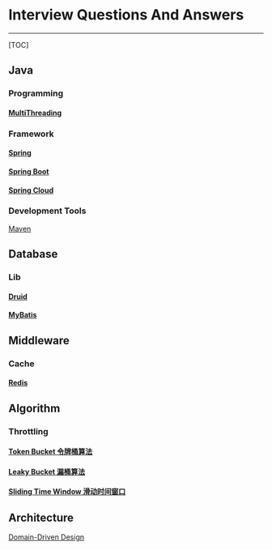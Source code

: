 # Interview Questions And Answers

---

[TOC]

## Java

### Programming

#### [MultiThreading](./Java/Multithreading/Q&A.md)

### Framework

#### [Spring](./Database/Druid/Q%26A.md)

#### [Spring Boot](./Java/Spring/Boot/Q%26A.md)

#### [Spring Cloud](./Java/Spring/Cloud/Q%26A.md)

### Development Tools

[Maven](Q/Java/DevelopmentTools/Maven.md)

## Database

### Lib

#### [Druid](./Database/Druid/Q%26A.md)

#### [MyBatis](./Database/MyBatis/Q%26A.md)

## Middleware

### Cache

#### [Redis](./Middleware/Cache/Redis/Q%26A.md)

## Algorithm

### Throttling

#### [Token Bucket 令牌桶算法](./Algorithm/TokenBucket.md)

#### [Leaky Bucket 漏桶算法](./Algorithm/LeakyBucket.md)

#### [Sliding Time Window 滑动时间窗口](./Algorithm/SlidingTimeWindow.md)


## Architecture

[Domain-Driven Design](Q/Architecture/DDD.md)


